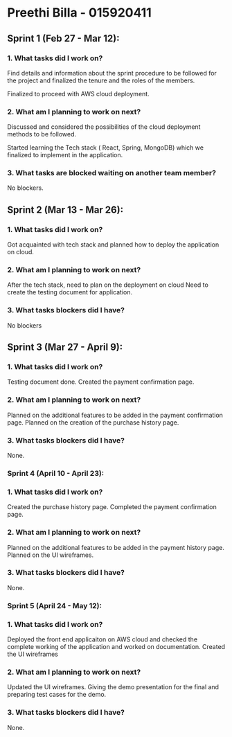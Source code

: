 # Preethi Billa - 015920411

## Sprint 1 (Feb 27 - Mar 12):

### 1. What tasks did I work on?

Find details and information about the sprint procedure to be followed for the project and finalized the tenure and the roles of the members.

Finalized to proceed with AWS cloud deployment.


### 2. What am I planning to work on next?


Discussed and considered the possibilities of the cloud deployment methods to be followed.

Started learning the Tech stack ( React, Spring, MongoDB) which we finalized to implement in the application.




### 3. What tasks are blocked waiting on another team member?

No blockers.


## Sprint 2 (Mar 13 - Mar 26):

### 1. What tasks did I work on?


Got acquainted with tech stack and planned how to deploy the application on cloud.


### 2. What am I planning to work on next?

After the tech stack, need to plan on the deployment on cloud
Need to create the testing document for application.


### 3. What tasks blockers did I have?

No blockers


## Sprint 3 (Mar 27 - April 9):

### 1. What tasks did I work on?

Testing document done. 
Created the payment confirmation page.


### 2. What am I planning to work on next?

Planned on the additional features to be added in the payment confirmation page.
Planned on the creation of the purchase history page.


### 3. What tasks blockers did I have?

None.


### Sprint 4 (April 10 - April 23):

### 1. What tasks did I work on?

Created the purchase history page. 
Completed the payment confirmation page.



### 2. What am I planning to work on next?


Planned on the additional features to be added in the payment history page.
Planned on the UI wireframes.


### 3. What tasks blockers did I have?

None.


### Sprint 5 (April 24 - May 12):

### 1. What tasks did I work on?

Deployed the front end applicaiton on AWS cloud and checked the complete working of the application and worked on documentation.
Created the UI wireframes


### 2. What am I planning to work on next?

Updated the UI wireframes.
Giving the demo presentation for the final and preparing test cases for the demo.

### 3. What tasks blockers did I have?

None.

